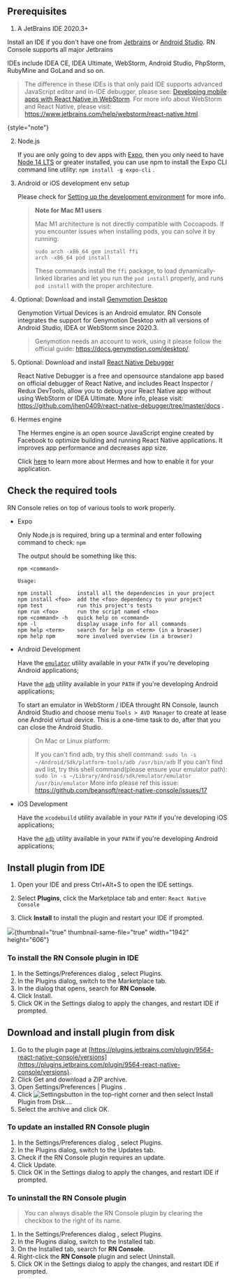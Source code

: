 [//]: # (title: Install React Native Console)

## Prerequisites

1. A JetBrains IDE 2020.3+

Install an IDE if you don't have one from [Jetbrains](https://www.jetbrains.com/?from=ReactNativeConsole)
or [Android Studio](https://developer.android.com/sdk/installing/studio.html). RN Console supports all major Jetbrains

IDEs include IDEA CE, IDEA Ultimate, WebStorm, Android Studio, PhpStorm, RubyMine and GoLand and so on.


> The difference in these IDEs is that only paid IDE supports advanced JavaScript editor and in-IDE debugger, please see: [Developing mobile apps with React Native in WebStorm](https://blog.jetbrains.com/webstorm/2016/12/developing-mobile-apps-with-react-native-in-webstorm/).
> For more info about WebStorm and React Native, please visit: <a href="https://www.jetbrains.com/help/webstorm/react-native.html">https://www.jetbrains.com/help/webstorm/react-native.html</a>.
>
{style="note"}

2. Node.js

   If you are only going to dev apps with [Expo](https://expo.dev/), then you only need to
   have [Node 14 LTS](https://nodejs.org/en/download/) or greater installed, you can use npm to install the Expo CLI
   command line utility: `npm install -g expo-cli` .

3. Android or iOS development env setup

   Please check for [Setting up the development environment](https://reactnative.dev/docs/environment-setup) for more
   info.

   > **Note for Mac M1 users**
   >
   > Mac M1 architecture is not directly compatible with Cocoapods. If you encounter issues when installing pods, you
   can solve it by running:
   >
   >
   > ```shell
    > sudo arch -x86_64 gem install ffi
    > arch -x86_64 pod install
    > ```
   >
   > These commands install the `ffi` package, to load dynamically-linked libraries and let you run the `pod install`
   properly, and runs `pod install` with the proper architecture.


4. Optional: Download and install [Genymotion Desktop](https://www.genymotion.com/download/)

   Genymotion Virtual Devices is an Android emulator. RN Console integrates the support for Genymotion Desktop with all
   versions of Android Studio, IDEA or WebStorm since 2020.3.

   > Genymotion needs an account to work, using it please follow the official
   guide: https://docs.genymotion.com/desktop/.

5. Optional: Download and install [React Native Debugger](https://github.com/jhen0409/react-native-debugger/releases)

   React Native Debugger is a free and opensource standalone app based on official debugger of React Native, and
   includes React Inspector / Redux DevTools, allow you to debug your React Native app without using WebStorm or IDEA
   Ultimate. More info, please visit: https://github.com/jhen0409/react-native-debugger/tree/master/docs .

[//]: # "   ### Core Features"

[//]: # "   "

[//]: # "   **Powerful Native Toolkit —** It has a built-in set of tools such as UI analyzer, breakpoint and network inspectors. These tools can come in handy for any user. It doesn’t matter whether you are an amateur or an expert."

[//]: # "   "

[//]: # "   **Network Inspector —** The Inspector can monitor both inbound and outbound traffic to understand the load."

[//]: # "   "

[//]: # "   **Constant Statistics —** Tracking such variables means that statistics are available for the owner to understand where the content is lacking. And where it currently stands in terms of infrastructure and audience."

[//]: # "   "

[//]: # "   **UI Assistance —** The built-in assistance can help in understanding the usability, readability of the application and overall interface."

6. Hermes engine

   The Hermes engine is an open source JavaScript engine created by Facebook to optimize building and running React
   Native applications. It improves app performance and decreases app size.

   Click [here](https://reactnative.dev/docs/hermes) to learn more about Hermes and how to enable it for your
   application.

## Check the required tools

RN Console relies on top of various tools to work properly.

- Expo

  Only Node.js is required, bring up a terminal and enter following command to check: `npm`

  The output should be something like this:

  ```
  npm <command>
  
  Usage:
  
  npm install        install all the dependencies in your project
  npm install <foo>  add the <foo> dependency to your project
  npm test           run this project's tests
  npm run <foo>      run the script named <foo>
  npm <command> -h   quick help on <command>
  npm -l             display usage info for all commands
  npm help <term>    search for help on <term> (in a browser)
  npm help npm       more involved overview (in a browser)
  ```

- Android Development

  Have the [`emulator`](https://developer.android.com/studio/run/emulator-commandline) utility available in your `PATH`
  if you're developing Android applications;

  Have the [`adb`](https://developer.android.com/studio/command-line/adb) utility available in your `PATH` if you're
  developing Android applications;

  To start an emulator in WebStorm / IDEA throught RN Console, launch Android Studio and choose
  menu `Tools > AVD Manager` to create at lease
  one Android virtual device. This is a one-time task to do, after that you can close the Android Studio.

  > On Mac or Linux platform:
  >
  > If you can't find adb, try this shell command:
  > `sudo ln -s ~/Android/Sdk/platform-tools/adb /usr/bin/adb`
  > If you can't find avd list, try this shell command(please ensure your emulator path):
  > `sudo ln -s ~/Library/Android/sdk/emulator/emulator /usr/bin/emulator`
  > More info please ref this issue:
  > https://github.com/beansoft/react-native-console/issues/17

- iOS Development

  Have the `xcodebuild` utility available in your `PATH` if you're developing iOS applications;

  Have the [`adb`](https://developer.android.com/studio/command-line/adb) utility available in your `PATH` if you're
  developing Android applications;

## Install plugin from IDE

1. Open your IDE and press <control>Ctrl+Alt+S</control> to open the IDE settings.

2. Select **Plugins**, click the Marketplace tab and enter: `React Native Console`

3. Click **Install** to install the plugin and restart your IDE if prompted.

![](rnconsole-install.png){thumbnail="true" thumbnail-same-file="true" width="1942" height="606"}


### To install the RN Console plugin in IDE

1. In the <ui-path>Settings/Preferences</ui-path> dialog <shortcut key="$ShowSettings" /> , select <ui-path>Plugins</ui-path>.
2. In the <ui-path>Plugins</ui-path> dialog, switch to the <ui-path>Marketplace</ui-path> tab.
3. In the dialog that opens, search for **RN Console**.
4. Click <control>Install</control>.
5. Click <control>OK</control>  in the <control>Settings</control>  dialog to apply the changes, and restart <control>IDE</control>  if prompted.


## Download and install plugin from disk

1. Go to the plugin page at [https://plugins.jetbrains.com/plugin/9564-react-native-console/versions](https://plugins.jetbrains.com/plugin/9564-react-native-console/versions).
2. Click <control>Get</control> and download a ZIP archive.
3. Open <path> Settings/Preferences | Plugins </path>.
4. Click ![Settings](gearPlain.svg)button in the top-right corner and then select <control>Install Plugin from Disk…</control>.
5. Select the archive and click <control>OK</control>.

### To update an installed RN Console plugin

1. In the <ui-path>Settings/Preferences</ui-path> dialog <shortcut key="$ShowSettings" /> , select <ui-path>Plugins</ui-path>.
2. In the <ui-path>Plugins</ui-path> dialog, switch to the <ui-path>Updates</ui-path> tab.
3. Check if the RN Console plugin requires an update.
4. Click <control>Update</control>.
5. Click <control>OK</control> in the <control>Settings</control>  dialog to apply the changes, and restart <control>IDE</control>  if prompted.

### To uninstall the RN Console plugin

> You can always disable the RN Console plugin by clearing the checkbox to the right of its name.

1. In the <ui-path>Settings/Preferences</ui-path> dialog <shortcut key="$ShowSettings" /> , select <ui-path>Plugins</ui-path>.
2. In the <ui-path>Plugins</ui-path> dialog, switch to the <ui-path>Installed</ui-path> tab.
3. On the <ui-path>Installed</ui-path> tab, search for **RN Console**.
4. Right-click the **RN Console** plugin and select <control>Uninstall</control>.
5. Click <control>OK</control> in the <control>Settings</control>  dialog to apply the changes, and restart <control>IDE</control>  if prompted.

